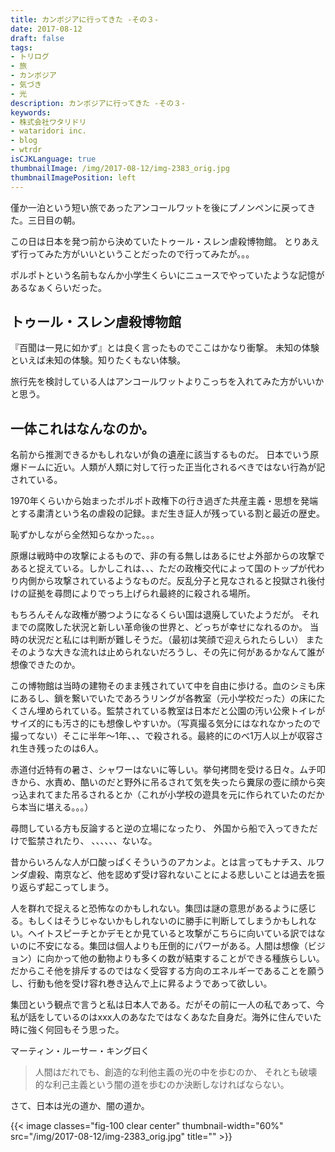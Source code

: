 ```yaml
---
title: カンボジアに行ってきた -その３-
date: 2017-08-12
draft: false
tags:
- トリログ
- 旅
- カンボジア
- 気づき
- 光
description: カンボジアに行ってきた -その３-
keywords:
- 株式会社ワタリドリ
- wataridori inc.
- blog
- wtrdr
isCJKLanguage: true
thumbnailImage: /img/2017-08-12/img-2383_orig.jpg
thumbnailImagePosition: left
---
```

僅か一泊という短い旅であったアンコールワットを後にプノンペンに戻ってきた。三日目の朝。

この日は日本を発つ前から決めていたトゥール・スレン虐殺博物館。
とりあえず行ってみた方がいいということだったので行ってみたが。。。

ポルポトという名前もなんか小学生くらいにニュースでやっていたような記憶があるなぁくらいだった。

## トゥール・スレン虐殺博物館
『百聞は一見に如かず』とは良く言ったものでここはかなり衝撃。
未知の体験といえば未知の体験。知りたくもない体験。

旅行先を検討している人はアンコールワットよりこっちを入れてみた方がいいかと思う。

## 一体これはなんなのか。
名前から推測できるかもしれないが負の遺産に該当するものだ。
日本でいう原爆ドームに近い。人類が人類に対して行った正当化されるべきではない行為が記されている。

1970年くらいから始まったポルポト政権下の行き過ぎた共産主義・思想を発端とする粛清という名の虐殺の記録。まだ生き証人が残っている割と最近の歴史。

恥ずかしながら全然知らなかった。。。

原爆は戦時中の攻撃によるもので、非の有る無しはあるにせよ外部からの攻撃であると捉えている。しかしこれは、、、ただの政権交代によって国のトップが代わり内側から攻撃されているようなものだ。反乱分子と見なされると投獄され後付けの証拠を尋問によりでっち上げられ最終的に殺される場所。

もちろんそんな政権が勝つようになるくらい国は退廃していたようだが。
それまでの腐敗した状況と新しい革命後の世界と、どっちが幸せになれるのか。
当時の状況だと私には判断が難しそうだ。（最初は笑顔で迎えられたらしい）
またそのような大きな流れは止められないだろうし、その先に何があるかなんて誰が想像できたのか。

この博物館は当時の建物そのまま残されていて中を自由に歩ける。血のシミも床にあるし、鎖を繋いでいたであろうリングが各教室（元小学校だった）の床にたくさん埋められている。監禁されている教室は日本だと公園の汚い公衆トイレがサイズ的にも汚さ的にも想像しやすいか。（写真撮る気分にはなれなかったので撮ってない）そこに半年〜1年、、、で殺される。最終的にのべ1万人以上が収容され生き残ったのは6人。

赤道付近特有の暑さ、シャワーはないに等しい。挙句拷問を受ける日々。ムチ叩きから、水責め、酷いのだと野外に吊るされて気を失ったら糞尿の壺に顔から突っ込まれてまた吊るされるとか（これが小学校の遊具を元に作られていたのだから本当に堪える。。。）

尋問している方も反論すると逆の立場になったり、
外国から船で入ってきただけで監禁されたり、
、、、、、、ないな。

昔からいろんな人が口酸っぱくそういうのアカンよ。とは言ってもナチス、ルワンダ虐殺、南京など、他を認めず受け容れないことによる悲しいことは過去を振り返らず起こってしまう。

人を群れで捉えると恐怖なのかもしれない。集団は謎の意思があるように感じる。もしくはそうじゃないかもしれないのに勝手に判断してしまうかもしれない。ヘイトスピーチとかデモとか見ていると攻撃がこちらに向いている訳ではないのに不安になる。集団は個人よりも圧倒的にパワーがある。人間は想像（ビジョン）に向かって他の動物よりも多くの数が結束することができる種族らしい。だからこそ他を排斥するのではなく受容する方向のエネルギーであることを願うし、行動も他を受け容れ巻き込んで上に昇るようであって欲しい。

集団という観点で言うと私は日本人である。だがその前に一人の私であって、今私が話をしているのはxxx人のあなたではなくあなた自身だ。海外に住んでいた時に強く何回もそう思った。

マーティン・ルーサー・キング曰く

> 人間はだれでも、創造的な利他主義の光の中を歩むのか、
それとも破壊的な利己主義という闇の道を歩むのか決断しなければならない。

さて、日本は光の道か、闇の道か。

{{< image classes="fig-100 clear center" thumbnail-width="60%" src="/img/2017-08-12/img-2383_orig.jpg" title="" >}}
